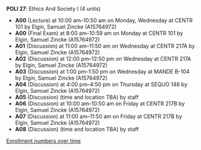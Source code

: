**POLI 27**: Ethics And Society I (4 units)

- **A00** (Lecture) at 10:00 am–10:50 am on Monday, Wednesday at CENTR 101 by Elgin, Samuel Zincke (A15764972)
- **A00** (Final Exam) at 8:00 am–10:59 am on Monday at CENTR 101 by Elgin, Samuel Zincke (A15764972)
- **A01** (Discussion) at 11:00 am–11:50 am on Wednesday at CENTR 217A by Elgin, Samuel Zincke (A15764972)
- **A02** (Discussion) at 12:00 pm–12:50 pm on Wednesday at CENTR 217A by Elgin, Samuel Zincke (A15764972)
- **A03** (Discussion) at 1:00 pm–1:50 pm on Wednesday at MANDE B-104 by Elgin, Samuel Zincke (A15764972)
- **A04** (Discussion) at 4:00 pm–4:50 pm on Thursday at SEQUO 148 by Elgin, Samuel Zincke (A15764972)
- **A05** (Discussion) (time and location TBA) by staff
- **A06** (Discussion) at 10:00 am–10:50 am on Friday at CENTR 217B by Elgin, Samuel Zincke (A15764972)
- **A07** (Discussion) at 11:00 am–11:50 am on Friday at CENTR 217B by Elgin, Samuel Zincke (A15764972)
- **A08** (Discussion) (time and location TBA) by staff

[Enrollment numbers over time](./POLI27.tsv)
